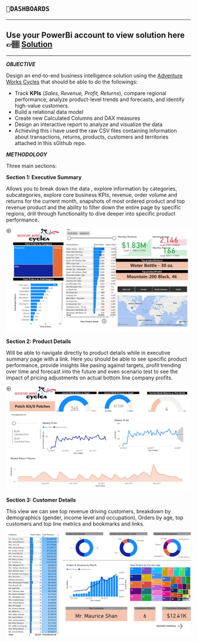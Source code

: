 ## `💨DASHBOARDS `

---

## Use your PowerBi account to view solution here 👉🏽 [Solution](https://app.powerbi.com/groups/me/reports/20966b59-97bf-4952-bbe0-1bd98d1aa3c1/ReportSection?bookmarkGuid=10fa1eaf-7f5b-44c5-9283-5770e6d032be&bookmarkUsage=1&ctid=085f983a-0b69-4270-b71d-10695076bafe&fromEntryPoint=export)

---

**_OBJECTIVE_**

Design an end-to-end business intelligence solution using the [Adventure Works Cycles](https://github.com/kuta-ndze/KPIDashboarding/blob/main/AdventureWorks.pdf) that should be able to do the followings:

- Track **KPIs** (_Sales, Revenue, Profit, Returns_), compare regional performance, analyze product-level trends and forecasts, and identify high-value customers.
- Build a relational data model
- Create new Calculated Columns and DAX measures
- Design an interactive report to analyze and visualize the data
- Achieving this i have used the raw CSV files containing information about transactions, returns, products, customers and territories attached in this sGithub repo.

**_METHODOLOGY_**

Three main sections:

**Section 1: Executive Summary**

Allows you to break down the data , explore information by categories, subcategories, explore core business KPIs, revenue, order volume and returns for the current month, snapshots of most ordered product and top revenue product and the ability to filter down the entire page by specific regions, drill through functionality to dive deeper into specific product performance.

![Executive Summary](https://github.com/kuta-ndze/KPIDashboarding/blob/main/advwrks1.jpg)

**Section 2: Product Details**

Will be able to navigate directly to product details while in executive summary page with a link. Here you should be able to see specific product performance, provide insights like pasing against targets, profit trending over time and forecast into the future and even scenario test to see the impact of pricing adjustments on actual bottom line company profits.

![Product details](https://github.com/kuta-ndze/KPIDashboarding/blob/main/advwrks2.jpg)

**Section 3: Customer Details**

This view we can see top revenue driving customers, breakdown by demographics (gender, income level and occupation), Orders by age, top customers and top line metrics and bookmarks and links.

![Customer Details](https://github.com/kuta-ndze/KPIDashboarding/blob/main/advwrks3.jpg)

